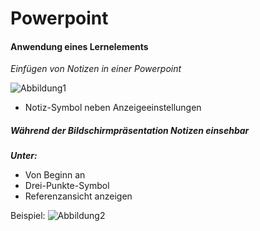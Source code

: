 # Powerpoint
#### Anwendung eines Lernelements

_Einfügen von Notizen in einer Powerpoint_


![Abbildung1](https://support.content.office.net/de-de/media/9a7ee826-15f3-4422-88df-e3c86ed28e76.png)

- Notiz-Symbol neben Anzeigeeinstellungen 


##### Während der Bildschirmpräsentation Notizen einsehbar

_**Unter:**_ 
- Von Beginn an 
- Drei-Punkte-Symbol
- Referenzansicht anzeigen


Beispiel:
![Abbildung2](https://support.content.office.net/de-de/media/ad074b3d-78e1-45d2-a514-c990d04818fd.png)